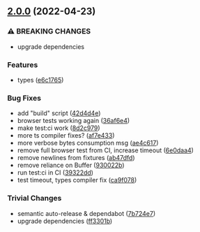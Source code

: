 ## [2.0.0](https://github.com/rvagg/js-bitcoin-block/compare/v1.3.0...v2.0.0) (2022-04-23)


### ⚠ BREAKING CHANGES

* upgrade dependencies

### Features

* types ([e6c1765](https://github.com/rvagg/js-bitcoin-block/commit/e6c1765dfcb5efca05ded79005e11a6e0f06369d))


### Bug Fixes

* add "build" script ([42d4d4e](https://github.com/rvagg/js-bitcoin-block/commit/42d4d4e5f0647d1956463dba0f5939840f9cf1d5))
* browser tests working again ([36af6e4](https://github.com/rvagg/js-bitcoin-block/commit/36af6e434ddd44e45a7685bf99eb06dc35e86f6a))
* make test:ci work ([8d2c979](https://github.com/rvagg/js-bitcoin-block/commit/8d2c979e1a44b32aff5539833a09ed1d530f6f6f))
* more ts compiler fixes? ([af7e433](https://github.com/rvagg/js-bitcoin-block/commit/af7e43326d61fbc5ca635fded9d764caf73957bd))
* more verbose bytes consumption msg ([ae4c617](https://github.com/rvagg/js-bitcoin-block/commit/ae4c61735c0b2b607489c465c03de0707e64a96e))
* remove full browser test from CI, increase timeout ([6e0daa4](https://github.com/rvagg/js-bitcoin-block/commit/6e0daa408270b74f96eadde481b2108454b3b777))
* remove newlines from fixtures ([ab47dfd](https://github.com/rvagg/js-bitcoin-block/commit/ab47dfded8b5d6efe3971d28cb39e4ed76b83007))
* remove reliance on Buffer ([930022b](https://github.com/rvagg/js-bitcoin-block/commit/930022b1774b6233f09924cc122979634cf87bd3))
* run test:ci in CI ([39322dd](https://github.com/rvagg/js-bitcoin-block/commit/39322dd975a2f35b9f32d7ebfa387ecda32f7096))
* test timeout, types compiler fix ([ca9f078](https://github.com/rvagg/js-bitcoin-block/commit/ca9f07834ae9179d6f35e5fc8f6f9496475b6ade))


### Trivial Changes

* semantic auto-release & dependabot ([7b724e7](https://github.com/rvagg/js-bitcoin-block/commit/7b724e7caca3ee17da3726b9b8445f7e8eadeb49))
* upgrade dependencies ([ff3301b](https://github.com/rvagg/js-bitcoin-block/commit/ff3301b4e1aa7d238c127d34d525e1032b214785))
